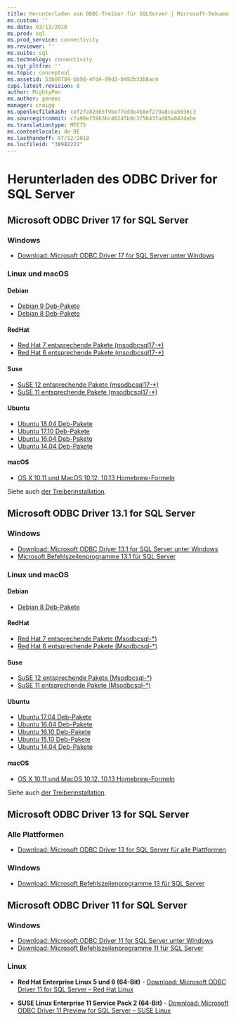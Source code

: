 ```yaml
---
title: Herunterladen von ODBC-Treiber für SQLServer | Microsoft-Dokumentation
ms.custom: ''
ms.date: 03/13/2018
ms.prod: sql
ms.prod_service: connectivity
ms.reviewer: ''
ms.suite: sql
ms.technology: connectivity
ms.tgt_pltfrm: ''
ms.topic: conceptual
ms.assetid: 53b09784-bb9d-4fd4-99d3-0492b3308ac4
caps.latest.revision: 8
author: MightyPen
ms.author: genemi
manager: craigg
ms.openlocfilehash: cef2fe82d65f9be77edde4b8ef279a8cea5836c3
ms.sourcegitcommit: c7a98ef59b3bc46245b8c3f5643fad85a082debe
ms.translationtype: MTE75
ms.contentlocale: de-DE
ms.lasthandoff: 07/12/2018
ms.locfileid: "38982222"
---
```

# <a name="download-odbc-driver-for-sql-server"></a>Herunterladen des ODBC Driver for SQL Server

## <a name="microsoft-odbc-driver-17-for-sql-server"></a>Microsoft ODBC Driver 17 for SQL Server

### <a name="windows"></a>Windows

- [Download: Microsoft ODBC Driver 17 for SQL Server unter Windows](https://www.microsoft.com/download/details.aspx?id=56567)

### <a name="linux-and-macos"></a>Linux und macOS

#### <a name="debian"></a>Debian
- [Debian 9 Deb-Pakete](https://packages.microsoft.com/debian/9/prod/pool/main/m/msodbcsql17/)
- [Debian 8 Deb-Pakete](https://packages.microsoft.com/debian/8/prod/pool/main/m/msodbcsql17/)

#### <a name="redhat"></a>RedHat
- [Red Hat 7 entsprechende Pakete (msodbcsql17-*)](https://packages.microsoft.com/rhel/7/prod/)
- [Red Hat 6 entsprechende Pakete (msodbcsql17-*)](https://packages.microsoft.com/rhel/6.8/prod/)

#### <a name="suse"></a>Suse
- [SuSE 12 entsprechende Pakete (msodbcsql17-*)](https://packages.microsoft.com/sles/12/prod/)
- [SuSE 11 entsprechende Pakete (msodbcsql17-*)](https://packages.microsoft.com/sles/11/prod/)

#### <a name="ubuntu"></a>Ubuntu
- [Ubuntu 18.04 Deb-Pakete](https://packages.microsoft.com/ubuntu/18.04/prod/pool/main/m/msodbcsql17/)
- [Ubuntu 17.10 Deb-Pakete](https://packages.microsoft.com/ubuntu/17.10/prod/pool/main/m/msodbcsql17/)
- [Ubuntu 16.04 Deb-Pakete](https://packages.microsoft.com/ubuntu/16.04/prod/pool/main/m/msodbcsql17/)
- [Ubuntu 14.04 Deb-Pakete](https://packages.microsoft.com/ubuntu/14.04/prod/pool/main/m/msodbcsql17/) 

#### <a name="macos"></a>macOS
- [OS X 10.11 und MacOS 10.12, 10.13 Homebrew-Formeln](https://github.com/Microsoft/homebrew-mssql-release)

Siehe auch [der Treiberinstallation](linux-mac/installing-the-microsoft-odbc-driver-for-sql-server.md).

## <a name="microsoft-odbc-driver-131-for-sql-server"></a>Microsoft ODBC Driver 13.1 for SQL Server

### <a name="windows"></a>Windows

- [Download: Microsoft ODBC Driver 13.1 for SQL Server unter Windows](https://www.microsoft.com/download/details.aspx?id=53339)
- [Microsoft Befehlszeilenprogramme 13.1 für SQL Server](https://www.microsoft.com/download/details.aspx?id=53591)

### <a name="linux-and-macos"></a>Linux und macOS

#### <a name="debian"></a>Debian
- [Debian 8 Deb-Pakete](https://packages.microsoft.com/debian/8/prod/pool/main/m/msodbcsql/)

#### <a name="redhat"></a>RedHat
- [Red Hat 7 entsprechende Pakete (Msodbcsql-*)](https://packages.microsoft.com/rhel/7/prod/)
- [Red Hat 6 entsprechende Pakete (Msodbcsql-*)](https://packages.microsoft.com/rhel/6.8/prod/)

#### <a name="suse"></a>Suse
- [SuSE 12 entsprechende Pakete (Msodbcsql-*)](https://packages.microsoft.com/sles/12/prod/)
- [SuSE 11 entsprechende Pakete (Msodbcsql-*)](https://packages.microsoft.com/sles/11/prod/)

#### <a name="ubuntu"></a>Ubuntu
- [Ubuntu 17.04 Deb-Pakete](https://packages.microsoft.com/ubuntu/17.04/prod/pool/main/m/msodbcsql/)
- [Ubuntu 16.04 Deb-Pakete](https://packages.microsoft.com/ubuntu/16.04/prod/pool/main/m/msodbcsql/)
- [Ubuntu 16.10 Deb-Pakete](https://packages.microsoft.com/ubuntu/16.10/prod/pool/main/m/msodbcsql/)
- [Ubuntu 15.10 Deb-Pakete](https://packages.microsoft.com/ubuntu/15.10/prod/pool/main/m/msodbcsql/)
- [Ubuntu 14.04 Deb-Pakete](https://packages.microsoft.com/ubuntu/14.04/prod/pool/main/m/msodbcsql/) 

#### <a name="macos"></a>macOS
- [OS X 10.11 und MacOS 10.12, 10.13 Homebrew-Formeln](https://github.com/Microsoft/homebrew-mssql-release)

Siehe auch [der Treiberinstallation](linux-mac/installing-the-microsoft-odbc-driver-for-sql-server.md).

## <a name="microsoft-odbc-driver-13-for-sql-server"></a>Microsoft ODBC Driver 13 for SQL Server  

### <a name="all-platforms"></a>Alle Plattformen  

- [Download: Microsoft ODBC Driver 13 for SQL Server für alle Plattformen](https://www.microsoft.com/download/details.aspx?id=50420)

### <a name="windows"></a>Windows

- [Download: Microsoft Befehlszeilenprogramme 13 für SQL Server](https://www.microsoft.com/download/details.aspx?id=52680)

## <a name="microsoft-odbc-driver-11-for-sql-server"></a>Microsoft ODBC Driver 11 for SQL Server  

### <a name="windows"></a>Windows

- [Download: Microsoft ODBC Driver 11 for SQL Server unter Windows](https://www.microsoft.com/download/details.aspx?id=36434)  
- [Download: Microsoft Befehlszeilenprogramme 11 für SQL Server](https://www.microsoft.com/download/details.aspx?id=36433)  

### <a name="linux"></a>Linux

- **Red Hat Enterprise Linux 5 und 6 (64-Bit)** - [Download: Microsoft ODBC Driver 11 for SQL Server – Red Hat Linux](http://go.microsoft.com/fwlink/?LinkId=267321)

- **SUSE Linux Enterprise 11 Service Pack 2 (64-Bit)** - [Download: Microsoft ODBC Driver 11 Preview for SQL Server – SUSE Linux](http://go.microsoft.com/fwlink/?LinkId=264916)
